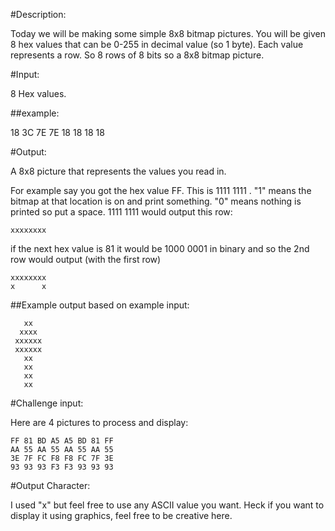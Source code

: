 #Description:

Today we will be making some simple 8x8 bitmap pictures. You will be given 8 hex values that can be 0-255 in decimal value (so 1 byte). Each value represents a row. So 8 rows of 8 bits so a 8x8 bitmap picture.

#Input:

8 Hex values.

##example: 

18 3C 7E 7E 18 18 18 18

#Output:

A 8x8 picture that represents the values you read in. 

For example say you got the hex value FF. This is 1111 1111 . "1" means the bitmap at that location is on and print something. "0" means nothing is printed so put a space. 1111 1111 would output this row: 

    xxxxxxxx

if the next hex value is 81 it would be 1000 0001 in binary and so the 2nd row would output (with the first row)

    xxxxxxxx
    x      x

##Example output based on example input:

       xx
      xxxx
     xxxxxx
     xxxxxx
       xx
       xx
       xx
       xx

#Challenge input:

Here are 4 pictures to process and display:

    FF 81 BD A5 A5 BD 81 FF
    AA 55 AA 55 AA 55 AA 55
    3E 7F FC F8 F8 FC 7F 3E
    93 93 93 F3 F3 93 93 93

#Output Character:

I used "x" but feel free to use any ASCII value you want. Heck if you want to display it using graphics, feel free to be creative here.